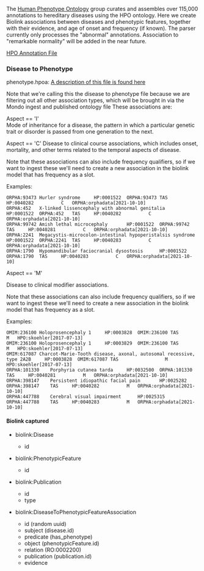 The [Human Phenotype Ontology](http://human-phenotype-ontology.org) group
curates and assembles over 115,000 annotations to hereditary diseases
using the HPO ontology. Here we create Biolink associations
between diseases and phenotypic features, together with their evidence,
and age of onset and frequency (if known).
The parser currently only processes the "abnormal" annotations.
Association to "remarkable normality" will be added in the near future.

[HPO Annotation File](http://purl.obolibrary.org/obo/hp/hpoa/phenotype.hpoa)


### Disease to Phenotype

phenotype.hpoa: [A description of this file is found here](https://hpo-annotation-qc.readthedocs.io/en/latest/annotationFormat.html#phenotype-hpoa-format)


Note that we're calling this the disease to phenotype file because we are filtering out all other
association types, which will be brought in via the Mondo ingest and published ontology file
These associations are:

Aspect == 'I'  
Mode of inheritance for a disease, the pattern in which a particular genetic trait
or disorder is passed from one generation to the next.

Aspect == 'C'
Disease to clinical course associations, which includes onset, mortality, and other terms
related to the temporal aspects of disease.

Note that these associations can also include frequency qualifiers, so if we want to ingest
these we'll need to create a new association in the biolink model that has frequency as a slot.

Examples:

```csv
ORPHA:93473	Hurler syndrome		HP:0001522	ORPHA:93473	TAS		HP:0040282			C	ORPHA:orphadata[2021-10-10]
ORPHA:452	X-linked lissencephaly with abnormal genitalia		HP:0001522	ORPHA:452	TAS		HP:0040282			C	ORPHA:orphadata[2021-10-10]
ORPHA:99742	Amish lethal microcephaly		HP:0001522	ORPHA:99742	TAS		HP:0040281			C	ORPHA:orphadata[2021-10-10]
ORPHA:2241	Megacystis-microcolon-intestinal hypoperistalsis syndrome		HP:0001522	ORPHA:2241	TAS		HP:0040283			C	ORPHA:orphadata[2021-10-10]
ORPHA:1790	Hypomandibular faciocranial dysostosis		HP:0001522	ORPHA:1790	TAS		HP:0040283			C	ORPHA:orphadata[2021-10-10]
```

Aspect == 'M'

Disease to clinical modifier associations.

Note that these associations can also include frequency qualifiers, so if we want to ingest
these we'll need to create a new association in the biolink model that has frequency as a slot.

Examples:

```csv
OMIM:236100	Holoprosencephaly 1		HP:0003828	OMIM:236100	TAS					M	HPO:skoehler[2017-07-13]
OMIM:236100	Holoprosencephaly 1		HP:0003829	OMIM:236100	TAS					M	HPO:skoehler[2017-07-13]
OMIM:617087	Charcot-Marie-Tooth disease, axonal, autosomal recessive, type 2A2B		HP:0003828	OMIM:617087	TAS					M	HPO:skoehler[2017-07-13]
ORPHA:101330	Porphyria cutanea tarda		HP:0032500	ORPHA:101330	TAS		HP:0040281			M	ORPHA:orphadata[2021-10-10]
ORPHA:398147	Persistent idiopathic facial pain		HP:0025282	ORPHA:398147	TAS		HP:0040282			M	ORPHA:orphadata[2021-10-10]
ORPHA:447788	Cerebral visual impairment		HP:0025315	ORPHA:447788	TAS		HP:0040283			M	ORPHA:orphadata[2021-10-10]
```

#### Biolink captured

* biolink:Disease
    * id

* biolink:PhenotypicFeature
    * id

* biolink:Publication
    * id
    * type

* biolink:DiseaseToPhenotypicFeatureAssociation
    * id (random uuid)
    * subject (disease.id)
    * predicate (has_phenotype)
    * object (phenotypicFeature.id)
    * relation (RO:0002200)
    * publication (publication.id)
    * evidence 
    